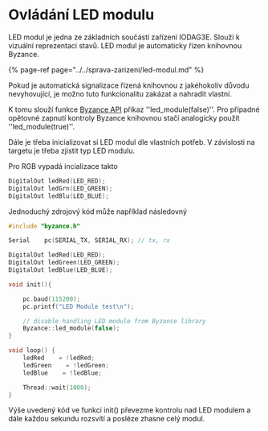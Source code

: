 # Ovládání LED modulu

LED modul je jedna ze základních součástí zařízení IODAG3E. Slouží k vizuální reprezentaci stavů. LED modul je automaticky řízen knihovnou Byzance.

{% page-ref page="../../sprava-zarizeni/led-modul.md" %}

Pokud je automatická signalizace řízená knihovnou z jakéhokoliv důvodu nevyhovující, je možno tuto funkcionalitu zakázat a nahradit vlastní.

K tomu slouží funkce [Byzance API](https://github.com/byzance/public-documentation/tree/38b460c46404c197299c0f0a84e3402a9b74c8d7/byzance_documentation/hardware_intro/API/byzance-api.md) příkaz ''led\_module\(false\)''. Pro případné opětovné zapnutí kontroly Byzance knihovnou stačí analogicky použít ''led\_module\(true\)''.

Dále je třeba inicializovat si LED modul dle vlastních potřeb. V závislosti na targetu je třeba zjistit typ LED modulu.

Pro RGB vypadá incializace takto

```cpp
DigitalOut ledRed(LED_RED);
DigitalOut ledGrn(LED_GREEN);
DigitalOut ledBlu(LED_BLUE);
```

Jednoduchý zdrojový kód může například následovný

```cpp
#include "byzance.h"

Serial    pc(SERIAL_TX, SERIAL_RX); // tx, rx

DigitalOut ledRed(LED_RED);
DigitalOut ledGreen(LED_GREEN);
DigitalOut ledBlue(LED_BLUE);

void init(){

    pc.baud(115200);
    pc.printf("LED Module test\n");

    // disable handling LED module from Byzance library
    Byzance::led_module(false);
}

void loop() {
    ledRed    = !ledRed;
    ledGreen    = !ledGreen;
    ledBlue    = !ledBlue;

    Thread::wait(1000);
}
```

Výše uvedený kód ve funkci init\(\) převezme kontrolu nad LED modulem a dále každou sekundu rozsvítí a posléze zhasne celý modul.

